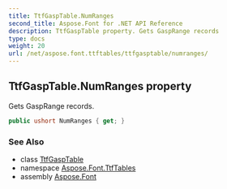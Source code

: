 ```yaml
---
title: TtfGaspTable.NumRanges
second_title: Aspose.Font for .NET API Reference
description: TtfGaspTable property. Gets GaspRange records
type: docs
weight: 20
url: /net/aspose.font.ttftables/ttfgasptable/numranges/
---
```

## TtfGaspTable.NumRanges property

Gets GaspRange records.

```csharp
public ushort NumRanges { get; }
```

### See Also

* class [TtfGaspTable](../)
* namespace [Aspose.Font.TtfTables](../../../aspose.font.ttftables/)
* assembly [Aspose.Font](../../../)


